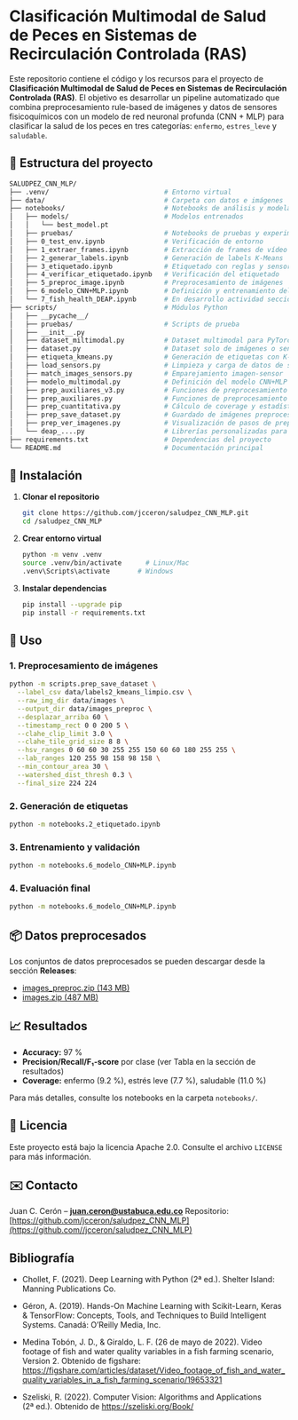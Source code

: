 # Clasificación Multimodal de Salud de Peces en Sistemas de Recirculación Controlada (RAS)

Este repositorio contiene el código y los recursos para el proyecto de **Clasificación Multimodal de Salud de Peces en Sistemas de Recirculación Controlada (RAS)**. El objetivo es desarrollar un pipeline automatizado que combina preprocesamiento rule-based de imágenes y datos de sensores fisicoquímicos con un modelo de red neuronal profunda (CNN + MLP) para clasificar la salud de los peces en tres categorías: `enfermo`, `estres_leve` y `saludable`.

## 📂 Estructura del proyecto

```bash
SALUDPEZ_CNN_MLP/
├── .venv/                             # Entorno virtual
├── data/                              # Carpeta con datos e imágenes
├── notebooks/                         # Notebooks de análisis y modelado
│   ├── models/                        # Modelos entrenados
│   │   └── best_model.pt
│   ├── pruebas/                       # Notebooks de pruebas y experimentos
│   ├── 0_test_env.ipynb               # Verificación de entorno
│   ├── 1_extraer_frames.ipynb         # Extracción de frames de vídeo
│   ├── 2_generar_labels.ipynb         # Generación de labels K-Means
│   ├── 3_etiquetado.ipynb             # Etiquetado con reglas y sensores
│   ├── 4_verificar_etiquetado.ipynb   # Verificación del etiquetado
│   ├── 5_preproc_image.ipynb          # Preprocesamiento de imágenes
│   ├── 6_modelo_CNN+MLP.ipynb         # Definición y entrenamiento del modelo
│   └── 7_fish_health_DEAP.ipynb       # En desarrollo actividad sección 4
├── scripts/                           # Módulos Python
│   ├── __pycache__/
│   ├── pruebas/                       # Scripts de prueba
│   ├── __init__.py
│   ├── dataset_miltimodal.py          # Dataset multimodal para PyTorch
│   ├── dataset.py                     # Dataset solo de imágenes o sensores
│   ├── etiqueta_kmeans.py             # Generación de etiquetas con K-Means
│   ├── load_sensors.py                # Limpieza y carga de datos de sensores
│   ├── match_images_sensors.py        # Emparejamiento imagen-sensor
│   ├── modelo_multimodal.py           # Definición del modelo CNN+MLP
│   ├── prep_auxiliares_v3.py          # Funciones de preprocesamiento v3
│   ├── prep_auxiliares.py             # Funciones de preprocesamiento v2
│   ├── prep_cuantitativa.py           # Cálculo de coverage y estadísticas
│   ├── prep_save_dataset.py           # Guardado de imágenes preprocesadas
│   ├── prep_ver_imagenes.py           # Visualización de pasos de preprocesamiento
│   └── deap_....py                    # Librerías personalizadas para DEAP actividad 4
├── requirements.txt                   # Dependencias del proyecto
└── README.md                          # Documentación principal
 ```

## 🔧 Instalación

1. **Clonar el repositorio**

   ```bash
   git clone https://github.com/jcceron/saludpez_CNN_MLP.git
   cd /saludpez_CNN_MLP
   ```

2. **Crear entorno virtual**

   ```bash
   python -m venv .venv
   source .venv/bin/activate      # Linux/Mac
   .venv\Scripts\activate       # Windows
   ```

3. **Instalar dependencias**

   ```bash
   pip install --upgrade pip
   pip install -r requirements.txt
   ```

## 🚀 Uso

### 1. Preprocesamiento de imágenes

```bash
python -m scripts.prep_save_dataset \
  --label_csv data/labels2_kmeans_limpio.csv \
  --raw_img_dir data/images \
  --output_dir data/images_preproc \
  --desplazar_arriba 60 \
  --timestamp_rect 0 0 200 5 \
  --clahe_clip_limit 3.0 \
  --clahe_tile_grid_size 8 8 \
  --hsv_ranges 0 60 60 30 255 255 150 60 60 180 255 255 \
  --lab_ranges 120 255 98 158 98 158 \
  --min_contour_area 30 \
  --watershed_dist_thresh 0.3 \
  --final_size 224 224
```

### 2. Generación de etiquetas

```bash
python -m notebooks.2_etiquetado.ipynb
```

### 3. Entrenamiento y validación

```bash
python -m notebooks.6_modelo_CNN+MLP.ipynb
```

### 4. Evaluación final

```bash
python -m notebooks.6_modelo_CNN+MLP.ipynb
```

## 📦 Datos preprocesados

Los conjuntos de datos preprocesados se pueden descargar desde la sección **Releases**:

- [images_preproc.zip (143 MB)](https://github.com/jcceron/saludpez_CNN_MLP/releases/download/v1.0.0/images_preproc.zip)  
- [images.zip (487 MB)](https://github.com/jcceron/saludpez_CNN_MLP/releases/download/v1.0.0/images.zip)  


## 📈 Resultados

* **Accuracy:** 97 %
* **Precision/Recall/F₁-score** por clase (ver Tabla en la sección de resultados)
* **Coverage:** enfermo (9.2 %), estrés leve (7.7 %), saludable (11.0 %)

Para más detalles, consulte los notebooks en la carpeta `notebooks/`.

## 📜 Licencia

Este proyecto está bajo la licencia Apache 2.0. Consulte el archivo `LICENSE` para más información.

## ✉️ Contacto

Juan C. Cerón – **[juan.ceron@ustabuca.edu.co](mailto:juan.ceron@ustabuca.edu.co)**
Repositorio: [https://github.com/jcceron/saludpez_CNN_MLP](https://github.com//jcceron/saludpez_CNN_MLP)

## Bibliografía

- Chollet, F. (2021). Deep Learning with Python (2ª ed.). Shelter Island: Manning Publications Co.

- Géron, A. (2019). Hands-On Machine Learning with Scikit-Learn, Keras & TensorFlow: Concepts, Tools, and Techniques to Build Intelligent Systems. Canadá: O’Reilly Media, Inc.

- Medina Tobón, J. D., & Giraldo, L. F. (26 de mayo de 2022). Video footage of fish and water quality variables in a fish farming scenario, Version 2. Obtenido de figshare: https://figshare.com/articles/dataset/Video_footage_of_fish_and_water_quality_variables_in_a_fish_farming_scenario/19653321

- Szeliski, R. (2022). Computer Vision: Algorithms and Applications (2ª ed.). Obtenido de https://szeliski.org/Book/